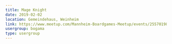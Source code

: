 ```yaml
---
title: Mage Knight
date: 2019-02-02
location: Gemeindehaus, Weinheim
link: https://www.meetup.com/Mannheim-Boardgames-Meetup/events/255701985/
usergroup: bogama
type: usergroup
---
```

